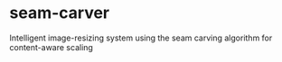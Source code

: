 # seam-carver
Intelligent image-resizing system using the seam carving algorithm for content-aware scaling
